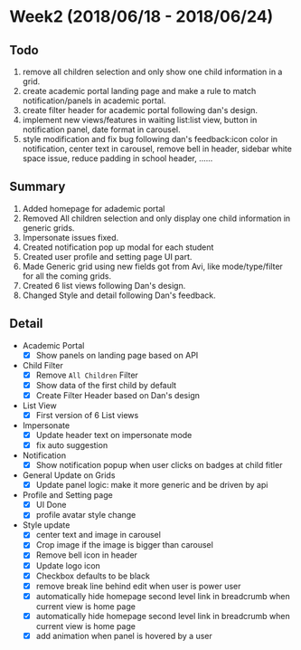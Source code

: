 # Week2 (2018/06/18 - 2018/06/24)


## Todo

1. remove all children selection and only show one child information in a grid.
2. create academic portal landing page and make a rule to match notification/panels in academic portal.
3. create filter header for academic portal following dan's design.
4. implement new views/features in waiting list:list view, button in notification panel, date format in carousel.
5. style modification and fix bug following dan's feedback:icon color in notification, center text in carousel, remove bell in header, sidebar white space issue, reduce padding in school header, ......



## Summary

1. Added homepage for adademic portal
2. Removed All children selection and only display one child information in generic grids.
3. Impersonate issues fixed.
4. Created notification pop up modal for each student
5. Created user profile and setting page UI part.
6. Made Generic grid using new fields got from Avi, like mode/type/filter for all the coming grids.
7. Created 6 list views following Dan's design.
8. Changed Style and detail following Dan's feedback.

## Detail

- Academic Portal
  - [x] Show panels on landing page based on API
- Child Filter
  - [x] Remove `All Children` Filter
  - [x] Show data of the first child by default
  - [x] Create Filter Header based on Dan's design
- List View
  - [x] First version of 6 List views
- Impersonate
  - [x] Update header text on impersonate mode
  - [x] fix auto suggestion
- Notification
  - [x] Show notification popup when user clicks on badges at child fitler
- General Update on Grids
  - [x] Update panel logic: make it more generic and be driven by api
- Profile and Setting page
  - [x] UI Done
  - [x] profile avatar style change
- Style update
  - [x] center text and image in carousel
  - [x] Crop image if the image is bigger than carousel
  - [x] Remove bell icon in header
  - [x] Update logo icon
  - [x] Checkbox defaults to be black
  - [x] remove break line behind edit when user is power user
  - [x] automatically hide homepage second level link in breadcrumb when current view is home page
  - [x] automatically hide homepage second level link in breadcrumb when current view is home page
  - [x] add animation when panel is hovered by a user
